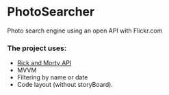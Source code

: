# PhotoSearcher
Photo search engine using an open API with Flickr.com

### The project uses:
+ [Rick and Morty API](https://rickandmortyapi.com/)
+ MVVM
+ Filtering by name or date
+ Code layout (without storyBoard).
